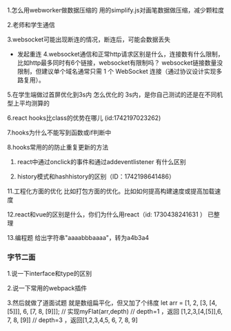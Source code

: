 
1.怎么用webworker做数据压缩的
用的simplify.js对画笔数据做压缩，减少颗粒度

2.老师和学生通信

3.websocket可能出现断连的情况，断连后，可能会数据丢失
- 发起重连
4.websocket通信和正常http请求区别是什么，连接数有什么限制，比如http最多同时有6个链接，websocket有限制吗？
websocket链接数量没限制，但建议单个域名通常只需 1 个 WebSocket 连接（通过协议设计实现多路复用）。

5.在学生端做过首屏优化到3s内
怎么优化的
3s内，是你自己测试的还是在不同机型上平均测算的

6.react hooks比class的优势在哪儿 (id:1742197023262)

7.hooks为什么不能写到函数或if判断中

8.hooks常用的的防止重复更新的方法

1. react中通过onclick的事件和通过addeventlistener 有什么区别

2.  history模式和hashhistory的区别（ID：1742198641486）

11.工程化方面的优化
比如打包方面的优化。比如如何提高构建速度或提高加载速度

12.react和vue的区别是什么，你们为什么用react（id: 1730438241631 ）
已整理

13.编程题
给出字符串"aaaabbbaaaa"，转为a4b3a4



### 字节二面
1.说一下interface和type的区别

2.说一下常用的webpack插件

3.然后就做了道面试题
就是数组扁平化，但又加了个纬度
let arr = [1, 2, [3, [4, [5]]], 6, [7, 8, [9]]];
// 实现myFlat(arr,depth)
// depth=1 ，返回 [1,2,3,[4,[5]],6, 7, 8, [9]]
// depth=3 ，返回[1,2,3,4,5, 6, 7, 8, 9]
